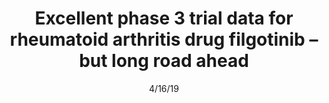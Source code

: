 ---
title: "Excellent phase 3 trial data for rheumatoid arthritis drug filgotinib – but long road ahead"
image: "images/writing/post-36.jpg"
link: "https://www.pharmaceutical-technology.com/comment/rheumatoid-arthritis-drug-filgotinib/"
categories: ['Analyst Insight']
date: "4/16/19"
order: "15"
draft: false
---